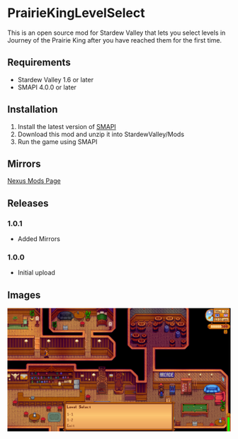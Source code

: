 # PrairieKingLevelSelect
This is an open source mod for Stardew Valley that lets you select levels in Journey of the Prairie King after you have reached them for the first time.

## Requirements
- Stardew Valley 1.6 or later
- SMAPI 4.0.0 or later

## Installation
1. Install the latest version of [SMAPI](https://www.nexusmods.com/stardewvalley/mods/2400)
2. Download this mod and unzip it into StardewValley/Mods
3. Run the game using SMAPI

## Mirrors
[Nexus Mods Page](https://www.nexusmods.com/stardewvalley/mods/26183/)

## Releases
### 1.0.1
- Added Mirrors
### 1.0.0
- Initial upload

## Images
![alt text](images/PrairieKingLevelSelect.png)